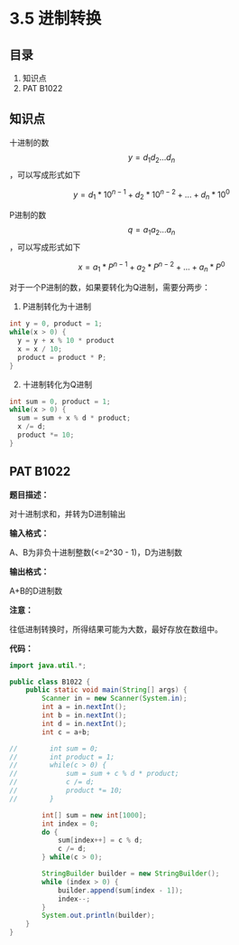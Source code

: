 # 3.5 进制转换

## 目录

1. 知识点
2. PAT B1022



## 知识点

十进制的数$$y=d_1d_2...d_n$$，可以写成形式如下

$$y=d_1*10^{n-1}+d_2*10^{n-2}+...+d_n*10^0$$

P进制的数$$q=a_1a_2...a_n$$，可以写成形式如下

$$x=a_1*P^{n-1}+a_2*P^{n-2}+...+a_n*P^0$$

对于一个P进制的数，如果要转化为Q进制，需要分两步：

1. P进制转化为十进制

```java
int y = 0, product = 1;
while(x > 0) {
  y = y + x % 10 * product
  x = x / 10;
  product = product * P;
}
```



2. 十进制转化为Q进制

```java
int sum = 0, product = 1;
while(x > 0) {
  sum = sum + x % d * product;
  x /= d;
  product *= 10;
}
```



## PAT B1022

**题目描述：**

对十进制求和，并转为D进制输出

**输入格式：**

A、B为非负十进制整数(<=2^30 - 1)，D为进制数

**输出格式：**

A+B的D进制数

**注意：**

往低进制转换时，所得结果可能为大数，最好存放在数组中。

**代码：**

```java
import java.util.*;

public class B1022 {
    public static void main(String[] args) {
        Scanner in = new Scanner(System.in);
        int a = in.nextInt();
        int b = in.nextInt();
        int d = in.nextInt();
        int c = a+b;

//        int sum = 0;
//        int product = 1;
//        while(c > 0) {
//            sum = sum + c % d * product;
//            c /= d;
//            product *= 10;
//        }

        int[] sum = new int[1000];
        int index = 0;
        do {
            sum[index++] = c % d;
            c /= d;
        } while(c > 0);

        StringBuilder builder = new StringBuilder();
        while (index > 0) {
            builder.append(sum[index - 1]);
            index--;
        }
        System.out.println(builder);
    }
}
```




